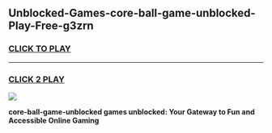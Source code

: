 
## Unblocked-Games-core-ball-game-unblocked-Play-Free-g3zrn
<h3>
<a href="https://premium76.site?title=core-ball-game-unblocked&ref=15A">CLICK TO PLAY</a></h3>
<hr>

<h3>
<a href="https://premium76.site?title=core-ball-game-unblocked&ref=15A">CLICK 2 PLAY</a>
  
</h3>

<a href="https://premium76.site?title=core-ball-game-unblocked&ref=15A"><img src="https://clearcache.store/games.png"></a>


**core-ball-game-unblocked games unblocked: Your Gateway to Fun and Accessible Online Gaming**
